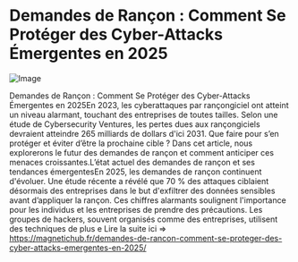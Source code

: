 # Demandes de Rançon : Comment Se Protéger des Cyber-Attacks Émergentes en 2025

![Image](https://images.pexels.com/photos/31971484/pexels-photo-31971484.jpeg?auto=compress&cs=tinysrgb&h=650&w=940)

Demandes de Rançon : Comment Se Protéger des Cyber-Attacks Émergentes en 2025En 2023, les cyberattaques par rançongiciel ont atteint un niveau alarmant, touchant des entreprises de toutes tailles. Selon une étude de Cybersecurity Ventures, les pertes dues aux rançongiciels devraient atteindre 265 milliards de dollars d'ici 2031. Que faire pour s’en protéger et éviter d’être la prochaine cible ? Dans cet article, nous explorerons le futur des demandes de rançon et comment anticiper ces menaces croissantes.L’état actuel des demandes de rançon et ses tendances émergentesEn 2025, les demandes de rançon continuent d'évoluer. Une étude récente a révélé que 70 % des attaques ciblaient désormais des entreprises dans le but d'exfiltrer des données sensibles avant d’appliquer la rançon. Ces chiffres alarmants soulignent l'importance pour les individus et les entreprises de prendre des précautions. Les groupes de hackers, souvent organisés comme des entreprises, utilisent des techniques de plus e Lire la suite ici => https://magnetichub.fr/demandes-de-rancon-comment-se-proteger-des-cyber-attacks-emergentes-en-2025/
